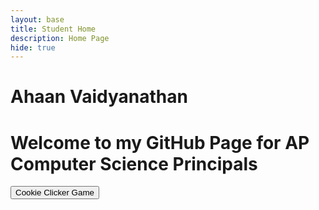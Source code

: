 ```yaml
---
layout: base
title: Student Home 
description: Home Page
hide: true
---
```


# Ahaan Vaidyanathan 
# Welcome to my GitHub Page for AP Computer Science Principals 


<a href="{{site.baseurl}}/cookie-clicker/"><button>Cookie Clicker Game</button></a>